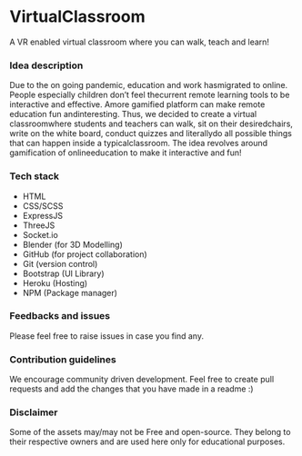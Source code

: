 # VirtualClassroom
A VR enabled virtual classroom where you can walk, teach and learn!

### Idea description
Due to the on going pandemic, education and work hasmigrated to online. People especially children don’t feel thecurrent remote learning tools to be interactive and effective. Amore gamified platform can make remote education fun andinteresting. Thus, we decided to create a virtual classroomwhere students and teachers can walk, sit on their desiredchairs, write on the white board, conduct quizzes and literallydo all possible things that can happen inside a typicalclassroom. The idea revolves around gamification of onlineeducation to make it interactive and fun!

### Tech stack
- HTML
- CSS/SCSS
- ExpressJS
- ThreeJS
- Socket.io
- Blender (for 3D Modelling)
- GitHub (for project collaboration)
- Git (version control)
- Bootstrap (UI Library)
- Heroku (Hosting)
- NPM (Package manager)

### Feedbacks and issues
Please feel free to raise issues in case you find any.

### Contribution guidelines
We encourage community driven development. Feel free to create pull requests and add the changes that you have made in a readme :)

### Disclaimer
Some of the assets may/may not be Free and open-source. They belong to their respective owners and are used here only for educational purposes.
